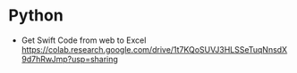 # Python

* Get Swift Code from web to Excel 
https://colab.research.google.com/drive/1t7KQoSUVJ3HLSSeTuqNnsdX9d7hRwJmp?usp=sharing

